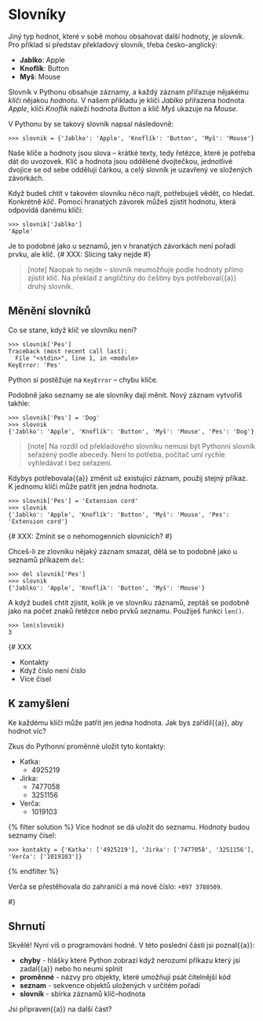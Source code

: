 # Slovníky

Jiný typ hodnot, které v sobě mohou obsahovat další hodnoty, je *slovník*.
Pro příklad si představ překladový slovník, třeba česko-anglický:

* **Jablko**: Apple
* **Knoflík**: Button
* **Myš**: Mouse

Slovník v Pythonu obsahuje záznamy, a každý záznam přiřazuje
nějakému *klíči* nějakou *hodnotu*.
V našem příkladu je klíči *Jablko* přiřazena hodnota *Apple*,
klíči *Knoflík* náleží hodnota *Button*
a klič *Myš* ukazuje na *Mouse*.

V Pythonu by se takový slovník napsal následovně:

``` pycon
>>> slovnik = {'Jablko': 'Apple', 'Knoflík': 'Button', 'Myš': 'Mouse'}
```

Naše klíče a hodnoty jsou slova – krátké texty, tedy řetězce,
které je potřeba dát do uvozovek.
Klíč a hodnota jsou oddělené dvojtečkou,
jednotlivé dvojice se od sebe oddělují čárkou,
a celý slovník je uzavřený ve složených závorkách.

Když budeš chtít v takovém slovníku něco najít, potřebuješ vědět, co hledat.
Konkrétně *klíč*.
Pomocí hranatých závorek můžeš zjistit hodnotu, která odpovídá danému klíči:


``` pycon
>>> slovnik['Jablko']
'Apple'
```

Je to podobné jako u seznamů, jen v hranatých závorkách není pořadí prvku,
ale klíč.
{# XXX: Slicing taky nejde #}

> [note]
> Naopak to nejde – slovník neumožňuje podle hodnoty přímo zjistit klíč.
> Na překlad z angličtiny do češtiny bys potřeboval{{a}} druhý slovník.

## Měnění slovníků

Co se stane, když klíč ve slovníku není?

``` pycon
>>> slovnik['Pes']
Traceback (most recent call last):
  File "<stdin>", line 1, in <module>
KeyError: 'Pes'
```

Python si postěžuje na `KeyError` – chybu klíče.

Podobně jako seznamy se ale slovníky dají měnit.
Nový záznam vytvoříš takhle:

``` pycon
>>> slovnik['Pes'] = 'Dog'
>>> slovnik
{'Jablko': 'Apple', 'Knoflík': 'Button', 'Myš': 'Mouse', 'Pes': 'Dog'}
```

> [note]
> Na rozdíl od překladového slovníku nemusí být Pythonní slovník seřazený
> podle abecedy.
> Není to potřeba, počítač umí rychle vyhledávat i bez seřazení.

Kdybys potřebovala{{a}} změnit už existující záznam, použij stejný příkaz.
K jednomu klíči může patřit jen jedna hodnota.

``` pycon
>>> slovnik['Pes'] = 'Extension cord'
>>> slovnik
{'Jablko': 'Apple', 'Knoflík': 'Button', 'Myš': 'Mouse', 'Pes': 'Extension cord'}
```

{# XXX: Zmínit se o nehomogenních slovnících? #}

Chceš-li ze zlovníku nějaký záznam smazat, dělá se to podobně jako
u seznamů příkazem `del`:

``` pycon
>>> del slovnik['Pes']
>>> slovnik
{'Jablko': 'Apple', 'Knoflík': 'Button', 'Myš': 'Mouse'}
```

A když budeš chtít zjistit, kolik je ve slovníku záznamů,
zeptáš se podobně jako na počet znaků řetězce nebo prvků seznamu.
Použiješ funkci `len()`.

``` pycon
>>> len(slovnik)
3
```

{# XXX

* Kontakty
* Když číslo není číslo
* Více čísel

## K zamyšlení

Ke každému klíči může patřit jen jedna hodnota.
Jak bys zařídil{{a}}, aby hodnot víc?

Zkus do Pythonní proměnné uložit tyto kontakty:

* Katka:
    * 4925219
* Jirka:
    * 7477058
    * 3251156
* Verča:
    * 1019103

{% filter solution %}
Více hodnot se dá uložit do seznamu.
Hodnoty budou seznamy čísel:

```pycon
>>> kontakty = {'Katka': ['4925219'], 'Jirka': ['7477058', '3251156'], 'Verča': ['1019103']}
```
{% endfilter %}

Verča se přestěhovala do zahraničí a má nové číslo: `+897 3788509`.

#}

## Shrnutí

Skvělé! Nyní víš o programování hodně. V této poslední části jsi poznal{{a}}:

*   **chyby** - hlášky které Python zobrazí když nerozumí příkazu který jsi zadal{{a}} nebo ho neumí splnit
*   **proměnné** - názvy pro objekty, které umožňují psát čitelnější kód
*   **seznam** - sekvence objektů uložených v určitém pořadí
*   **slovník** - sbírka záznamů klíč–hodnota

Jsi připraven{{a}} na další část?

